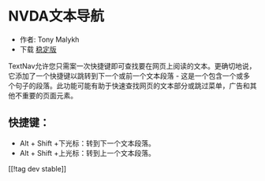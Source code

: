 # NVDA文本导航 #

* 作者: Tony Malykh
* 下载 [稳定版][1]

TextNav允许您只需案一次快捷键即可查找要在网页上阅读的文本。更确切地说，它添加了一个快捷键以跳转到下一个或前一个文本段落 -
这是一个包含一个或多个句子的段落。此功能可能有助于快速查找网页的文本部分或跳过菜单，广告和其他不重要的页面元素。

## 快捷键： 
* Alt + Shift +下光标：转到下一个文本段落。
* Alt + Shift +上光标：转到上一个文本段落。

[[!tag dev stable]]

[1]: https://addons.nvda-project.org/files/get.php?file=textnav
